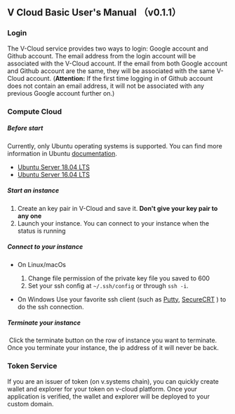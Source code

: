 ## V Cloud Basic User's Manual （v0.1.1）
### Login

The V-Cloud service provides two ways to login: Google account and Github account. The email address from the login account will be associated with the V-Cloud account. If the email from both Google account and Github account are the same, they will be associated with the same V-Cloud account. (__Attention:__ If the first time logging in of Github account does not contain an email address, it will not be associated with any previous Google account further on.)

### Compute Cloud
##### Before start
Currently, only Ubuntu operating systems is supported. You can find more information in Ubuntu [documentation](https://ubuntu.com/server/docs).
 - [Ubuntu Server 18.04 LTS](https://wiki.ubuntu.com/BionicBeaver/ReleaseNotes#Ubuntu_Server)
 - [Ubuntu Server 16.04 LTS]()

##### Start an instance

1. Create an key pair in V-Cloud and save it. **Don't give your key pair to any one**
2. Launch your instance. You can connect to your instance when the status is running

##### Connect to your instance
   - On Linux/macOs
      1. Change file permission of the private key file you saved to 600
      2. Set your ssh config at `~/.ssh/config` or through `ssh -i`.

   - On Windows
      Use your favorite ssh client (such as [Putty](https://www.chiark.greenend.org.uk/~sgtatham/putty/latest.html), [SecureCRT](https://www.vandyke.com/products/securecrt/) ) to do the ssh connection.

##### Terminate your instance

​	Click the terminate button on the row of instance you want to terminate. Once you terminate your instance, the ip address of it will never be back.

### Token Service

If you are an issuer of token (on v.systems chain), you can quickly create wallet and explorer for your token on v-cloud platform. Once your application is verified, the wallet and explorer will be deployed to your custom domain.

